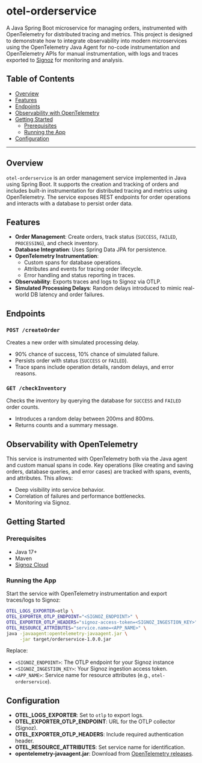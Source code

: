 # otel-orderservice

A Java Spring Boot microservice for managing orders, instrumented with OpenTelemetry for distributed tracing and metrics. This project is designed to demonstrate how to integrate observability into modern microservices using the OpenTelemetry Java Agent for no-code instrumentation and OpenTelemetry APIs for manual instrumentation, with logs and traces exported to [Signoz](https://signoz.io/) for monitoring and analysis.

## Table of Contents

- [Overview](#overview)
- [Features](#features)
- [Endpoints](#endpoints)
- [Observability with OpenTelemetry](#observability-with-opentelemetry)
- [Getting Started](#getting-started)
  - [Prerequisites](#prerequisites)
  - [Running the App](#running-the-app)
- [Configuration](#configuration)

---

## Overview

`otel-orderservice` is an order management service implemented in Java using Spring Boot. It supports the creation and tracking of orders and includes built-in instrumentation for distributed tracing and metrics using OpenTelemetry. The service exposes REST endpoints for order operations and interacts with a database to persist order data.

## Features

- **Order Management**: Create orders, track status (`SUCCESS`, `FAILED`, `PROCESSING`), and check inventory.
- **Database Integration**: Uses Spring Data JPA for persistence.
- **OpenTelemetry Instrumentation**: 
  - Custom spans for database operations.
  - Attributes and events for tracing order lifecycle.
  - Error handling and status reporting in traces.
- **Observability**: Exports traces and logs to Signoz via OTLP.
- **Simulated Processing Delays**: Random delays introduced to mimic real-world DB latency and order failures.

## Endpoints

### `POST /createOrder`
Creates a new order with simulated processing delay.
- 90% chance of success, 10% chance of simulated failure.
- Persists order with status (`SUCCESS` or `FAILED`).
- Trace spans include operation details, random delays, and error reasons.

### `GET /checkInventory`
Checks the inventory by querying the database for `SUCCESS` and `FAILED` order counts.
- Introduces a random delay between 200ms and 800ms.
- Returns counts and a summary message.

## Observability with OpenTelemetry

This service is instrumented with OpenTelemetry both via the Java agent and custom manual spans in code. Key operations (like creating and saving orders, database queries, and error cases) are tracked with spans, events, and attributes. This allows:
- Deep visibility into service behavior.
- Correlation of failures and performance bottlenecks.
- Monitoring via Signoz.

## Getting Started

### Prerequisites

- Java 17+
- Maven
- [Signoz Cloud](https://signoz.io/teams/)

### Running the App

Start the service with OpenTelemetry instrumentation and export traces/logs to Signoz:

```bash
OTEL_LOGS_EXPORTER=otlp \
OTEL_EXPORTER_OTLP_ENDPOINT="<SIGNOZ_ENDPOINT>" \
OTEL_EXPORTER_OTLP_HEADERS="signoz-access-token=<SIGNOZ_INGESTION_KEY>" \
OTEL_RESOURCE_ATTRIBUTES="service.name=<APP_NAME>" \
java -javaagent:opentelemetry-javaagent.jar \
     -jar target/orderservice-1.0.0.jar
```

Replace:
- `<SIGNOZ_ENDPOINT>`: The OTLP endpoint for your Signoz instance 
- `<SIGNOZ_INGESTION_KEY>`: Your Signoz ingestion access token.
- `<APP_NAME>`: Service name for resource attributes (e.g., `otel-orderservice`).

## Configuration

- **OTEL_LOGS_EXPORTER**: Set to `otlp` to export logs.
- **OTEL_EXPORTER_OTLP_ENDPOINT**: URL for the OTLP collector (Signoz).
- **OTEL_EXPORTER_OTLP_HEADERS**: Include required authentication header.
- **OTEL_RESOURCE_ATTRIBUTES**: Set service name for identification.
- **opentelemetry-javaagent.jar**: Download from [OpenTelemetry releases](https://github.com/open-telemetry/opentelemetry-java-instrumentation/releases).
